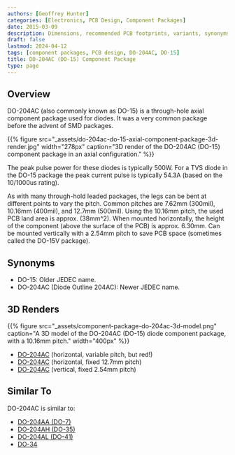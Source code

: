```yaml
---
authors: [Geoffrey Hunter]
categories: [Electronics, PCB Design, Component Packages]
date: 2015-03-09
description: Dimensions, recommended PCB footprints, variants, synonyms and more for the DO-15 (DO-204AC) component package.
draft: false
lastmod: 2024-04-12
tags: [component packages, PCB design, DO-204AC, DO-15]
title: DO-204AC (DO-15) Component Package
type: page
---
```


## Overview

DO-204AC (also commonly known as DO-15) is a through-hole axial component package used for diodes. It was a very common package before the advent of SMD packages.

{{% figure src="_assets/do-204ac-do-15-axial-component-package-3d-render.jpg" width="278px" caption="3D render of the DO-204AC (DO-15) component package in an axial configuration." %}}

The peak pulse power for these diodes is typically 500W. For a TVS diode in the DO-15 package the peak current pulse is typically 54.3A (based on the 10/1000us rating).

As with many through-hold leaded packages, the legs can be bent at different points to vary the pitch. Common pitches are 7.62mm (300mil), 10.16mm (400mil), and 12.7mm (500mil). Using the 10.16mm pitch, the used PCB land area is approx. \(38mm^2\). When mounted horizontally, the height of the component (above the surface of the PCB) is approx. 6.30mm. Can be mounted vertically with a 2.54mm pitch to save PCB space (sometimes called the DO-15V package).

## Synonyms

* DO-15: Older JEDEC name.
* DO-204AC (Diode Outline 204AC): Newer JEDEC name.

## 3D Renders

{{% figure src="_assets/component-package-do-204ac-3d-model.png" caption="A 3D model of the DO-204AC (DO-15) diode component package, with a 10.16mm pitch." width="400px" %}}

* <a href="http://www.3dcontentcentral.com/secure/download-model.aspx?catalogid=171&amp;id=258357">DO-204AC</a> (horizontal, variable pitch, but red!)
* <a href="http://www.3dcontentcentral.com/download-model.aspx?catalogid=171&amp;id=345968">DO-204AC</a> (horizontal, fixed 12.7mm pitch)
* <a href="http://www.3dcontentcentral.com/secure/download-model.aspx?catalogid=171&amp;id=348667">DO-204AC</a> (vertical, fixed 2.54mm pitch)

## Similar To

DO-204AC is similar to:

* [DO-204AA (DO-7)](/pcb-design/component-packages/do-204aa-component-package/)
* [DO-204AH (DO-35)](/pcb-design/component-packages/do-204ah-component-package/)
* [DO-204AL (DO-41)](/pcb-design/component-packages/do-204al-component-package/)
* [DO-34](/pcb-design/component-packages/do-34-component-package/)
